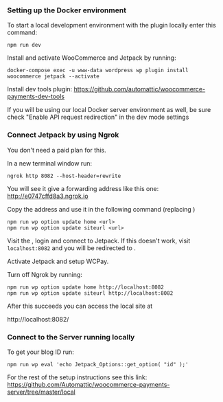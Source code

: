 ### Setting up the Docker environment

To start a local development environment with the plugin locally enter this command:

`npm run dev`

Install and activate WooCommerce and Jetpack by running:

```
docker-compose exec -u www-data wordpress wp plugin install woocommerce jetpack --activate
```

Install dev tools plugin:
https://github.com/automattic/woocommerce-payments-dev-tools

If you will be using our local Docker server environment as well, be sure check "Enable API request redirection" in the dev mode settings

### Connect Jetpack by using Ngrok
You don't need a paid plan for this.

In a new terminal window run:

```
ngrok http 8082 --host-header=rewrite
```

You will see it give a forwarding address like this one:
 http://e0747cffd8a3.ngrok.io
 
Copy the address and use it in the following command (replacing <url>)

```
npm run wp option update home <url>
npm run wp option update siteurl <url>
```

Visit the <url> , login and connect to Jetpack. If this doesn't work, visit `localhost:8082` and you will be redirected 
to <url>.


Activate Jetpack and setup WCPay.


Turn off Ngrok by running:

```
npm run wp option update home http://localhost:8082
npm run wp option update siteurl http://localhost:8082
```

After this succeeds you can access the local site at

http://localhost:8082/

### Connect to the Server running locally

To get your blog ID run:

```
npm run wp eval 'echo Jetpack_Options::get_option( "id" );'
```

For the rest of the setup instructions see this link:
https://github.com/Automattic/woocommerce-payments-server/tree/master/local
